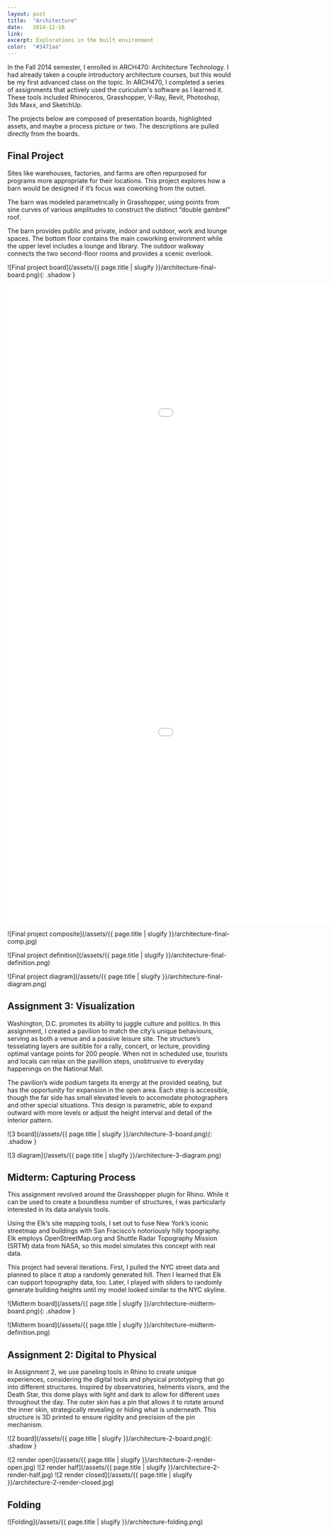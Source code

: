 ```yaml
---
layout: post
title:  "Architecture"
date:   2014-12-16
link:	
excerpt: Explorations in the built environment
color:  "#3471aa"
---
```


In the Fall 2014 semester, I enrolled in ARCH470: Architecture Technology. I had already taken a couple introductory architecture courses, but this would be my first advanced class on the topic. In ARCH470, I completed a series of assignments that actively used the curiculum's software as I learned it. These tools included Rhinoceros, Grasshopper, V-Ray, Revit, Photoshop, 3ds Maxx, and SketchUp.

The projects below are composed of presentation boards, highlighted assets, and maybe a process picture or two. The descriptions are pulled directly from the boards.

## Final Project

Sites like warehouses, factories, and farms are often repurposed for programs more appropriate for their locations. This project explores how a barn would be designed if it’s focus was coworking from the outset.

The barn was modeled parametrically in Grasshopper, using points from sine curves of various amplitudes to construct the distinct “double gambrel” roof.

The barn provides public and private, indoor and outdoor, work and lounge spaces. The bottom floor contains the main coworking environment while the upper level includes a lounge and library. The outdoor walkway connects the two second-floor rooms and provides a scenic overlook.

![Final project board](/assets/{{ page.title | slugify }}/architecture-final-board.png){: .shadow }

<div class="embed-container">
    <iframe width="1280" height="720" src="//www.youtube.com/embed/O30qTHcVdeA?rel=0&amp;showinfo=0" frameborder="0" allowfullscreen></iframe>
</div>

<div class="embed-container">
    <iframe width="1280" height="720" src="//www.youtube.com/embed/R33u5YYgfcg?rel=0&amp;showinfo=0" frameborder="0" allowfullscreen></iframe>
</div>

![Final project composite](/assets/{{ page.title | slugify }}/architecture-final-comp.jpg)

![Final project definition](/assets/{{ page.title | slugify }}/architecture-final-definition.png)

![Final project diagram](/assets/{{ page.title | slugify }}/architecture-final-diagram.png)

<!-- ![Printing](/assets/{{ page.title | slugify }}/architecture-final-printing.gif) -->

## Assignment 3: Visualization

Washington, D.C. promotes its ability to juggle culture and politics. In this assignment, I created a pavilion to match the city’s unique behaviours, serving as both a venue and a passive leisure site. The structure’s tesselating layers are suitible for a rally, concert, or lecture, providing optimal vantage points for 200 people. When not in scheduled use, tourists and locals can relax on the pavillion steps, unobtrusive to everyday happenings on the National Mall.

The pavilion’s wide podium targets its energy at the provided seating, but has the opportunity for expansion in the open area. Each step is accessible, though the far side has small elevated levels to accomodate photographers and other special situations. This design is parametric, able to expand outward with more levels or adjust the height interval and detail of the interior pattern.

![3 board](/assets/{{ page.title | slugify }}/architecture-3-board.png){: .shadow }

![3 diagram](/assets/{{ page.title | slugify }}/architecture-3-diagram.png)

## Midterm: Capturing Process

This assignment revolved around the Grasshopper plugin for Rhino. While it can be used to create a boundless number of structures, I was particularly interested in its data analysis tools.

Using the Elk’s site mapping tools, I set out to fuse New York’s iconic streetmap and buildings with San Fracisco’s notoriously hilly topography. Elk employs OpenStreetMap.org and Shuttle Radar Topography Mission (SRTM) data from NASA, so this model simulates this concept with real data.

This project had several iterations. First, I pulled the NYC street data and planned to place it atop a randomly generated hill. Then I learned that Elk can support topography data, too. Later, I played with sliders to randomly generate building heights until my model looked similar to the NYC skyline.

![Midterm board](/assets/{{ page.title | slugify }}/architecture-midterm-board.png){: .shadow }

![Midterm board](/assets/{{ page.title | slugify }}/architecture-midterm-definition.png)

## Assignment 2: Digital to Physical

In Assignment 2, we use paneling tools in Rhino to create unique experiences, considering the digital tools and physical prototyping that go into different structures. Inspired by observatories, helments visors, and the Death Star, this dome plays with light and dark to allow for different uses throughout the day. The outer skin has a pin that allows it to rotate around the inner skin, strategically revealing or hiding what is underneath. This structure is 3D printed to ensure rigidity and precision of the pin mechanism.

![2 board](/assets/{{ page.title | slugify }}/architecture-2-board.png){: .shadow }

![2 render open](/assets/{{ page.title | slugify }}/architecture-2-render-open.jpg)
![2 render half](/assets/{{ page.title | slugify }}/architecture-2-render-half.jpg)
![2 render closed](/assets/{{ page.title | slugify }}/architecture-2-render-closed.jpg)

## Folding

![Folding](/assets/{{ page.title | slugify }}/architecture-folding.png)


